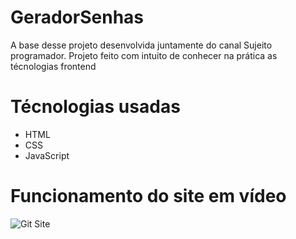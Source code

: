 # GeradorSenhas
A base desse projeto desenvolvida juntamente do canal Sujeito programador. Projeto feito com intuito de conhecer na prática as técnologias frontend

# Técnologias usadas
- HTML
- CSS
- JavaScript

# Funcionamento do site em vídeo
![Git Site](https://github.com/tatehira/GeradorSenhas/blob/main/GifGeradorSenhas.gif)
